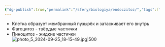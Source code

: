 ```yaml
---
{"dg-publish":true,"permalink":"/sfery/biologiya/endoczitoz/","tags":["Общаябиология"]}
---
```


- Клетка образует мембранный пузырёк и затаскивает его внутрь
- Фагоцитоз - твёрдые частички
- Пиноцитоз - жидкие частички
![photo_5_2024-09-25_18-15-49.jpg|500](/img/user/%D0%90%D1%80%D1%85%D0%B8%D0%B2/%D0%9A%D1%8D%D1%88/photo_5_2024-09-25_18-15-49.jpg)
